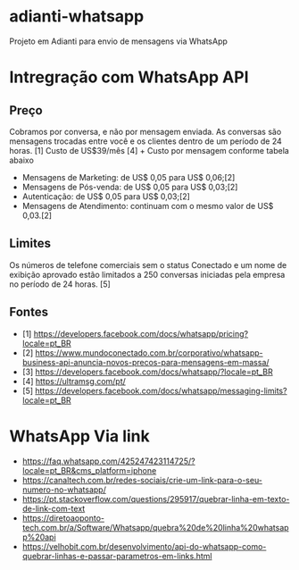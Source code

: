 # adianti-whatsapp
Projeto em Adianti para envio de mensagens via WhatsApp

# Intregração com WhatsApp API 

## Preço

Cobramos por conversa, e não por mensagem enviada. As conversas são mensagens trocadas entre você e os clientes dentro de um período de 24 horas. [1]
Custo de US$39/mês [4] + Custo por mensagem conforme tabela abaixo
* Mensagens de Marketing: de US$ 0,05 para US$ 0,06;[2]
* Mensagens de Pós-venda: de US$ 0,05 para US$ 0,03;[2]
* Autenticação: de US$ 0,05 para US$ 0,03;[2]
* Mensagens de Atendimento: continuam com o mesmo valor de US$ 0,03.[2]

## Limites
Os números de telefone comerciais sem o status Conectado e um nome de exibição aprovado estão limitados a 250 conversas iniciadas pela empresa no período de 24 horas. [5]

## Fontes
* [1] https://developers.facebook.com/docs/whatsapp/pricing?locale=pt_BR
* [2] https://www.mundoconectado.com.br/corporativo/whatsapp-business-api-anuncia-novos-precos-para-mensagens-em-massa/
* [3] https://developers.facebook.com/docs/whatsapp/?locale=pt_BR
* [4] https://ultramsg.com/pt/
* [5] https://developers.facebook.com/docs/whatsapp/messaging-limits?locale=pt_BR


# WhatsApp Via link

* https://faq.whatsapp.com/425247423114725/?locale=pt_BR&cms_platform=iphone
* https://canaltech.com.br/redes-sociais/crie-um-link-para-o-seu-numero-no-whatsapp/
* https://pt.stackoverflow.com/questions/295917/quebrar-linha-em-texto-de-link-com-text
* https://diretoaoponto-tech.com.br/a/Software/Whatsapp/quebra%20de%20linha%20whatsapp%20api
* https://velhobit.com.br/desenvolvimento/api-do-whatsapp-como-quebrar-linhas-e-passar-parametros-em-links.html
